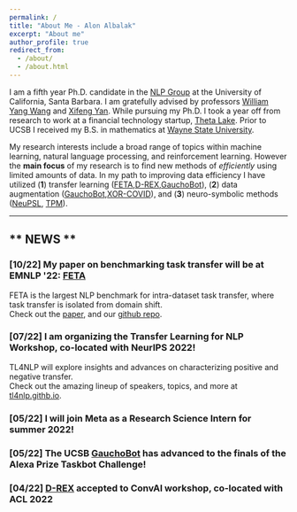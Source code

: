 ```yaml
---
permalink: /
title: "About Me - Alon Albalak"
excerpt: "About me"
author_profile: true
redirect_from: 
  - /about/
  - /about.html
---
```


I am a fifth year Ph.D. candidate in the [NLP Group](http://nlp.cs.ucsb.edu/) at the University of California, Santa Barbara. I am gratefully advised by professors [William Yang Wang](https://sites.cs.ucsb.edu/~william/) and [Xifeng Yan](https://sites.cs.ucsb.edu/~xyan/). While pursuing my Ph.D. I took a year off from research to work at a financial technology startup, [Theta Lake](https://thetalake.com/). Prior to UCSB I received my B.S. in mathematics at [Wayne State University](https://clas.wayne.edu/math).

My research interests include a broad range of topics within machine learning, natural language processing, and reinforcement learning.
However the **main focus** of my research is to find new methods of *efficiently* using limited amounts of data. In my path to improving data efficiency I have utilized (**1**) transfer learning ([FETA](https://arxiv.org/abs/2205.06262),[D-REX](https://aclanthology.org/2022.nlp4convai-1.4/),[GauchoBot](https://assets.amazon.science/80/f0/ad9a999f4562b6e80186a5df00e6/making-something-out-of-nothing-building-robust-task-oriented-dialogue-systems-from-scratch.pdf)), (**2**) data augmentation ([GauchoBot](https://assets.amazon.science/80/f0/ad9a999f4562b6e80186a5df00e6/making-something-out-of-nothing-building-robust-task-oriented-dialogue-systems-from-scratch.pdf),[XOR-COVID](https://arxiv.org/abs/2201.11153)), and (**3**) neuro-symbolic methods ([NeuPSL](https://arxiv.org/abs/2205.14268), [TPM](https://openreview.net/pdf?id=8ZIJa8Z__5L)).

<hr>

## \*\* NEWS \*\*

### \[10/22\] My paper on benchmarking task transfer will be at EMNLP '22: [FETA](https://arxiv.org/abs/2205.06262)
FETA is the largest NLP benchmark for intra-dataset task transfer, where task transfer is isolated from domain shift.<br>
Check out the [paper](https://arxiv.org/abs/2205.06262), and our [github repo](https://github.com/alon-albalak/TLiDB).

### \[07/22\] I am organizing the Transfer Learning for NLP Workshop, co-located with NeurIPS 2022!
TL4NLP will explore insights and advances on characterizing positive and negative transfer.<br>
Check out the amazing lineup of speakers, topics, and more at [tl4nlp.githb.io](https://tl4nlp.github.io).

### \[05/22\] I will join Meta as a Research Science Intern for summer 2022!

### \[05/22\] The UCSB [GauchoBot](https://www.amazon.science/alexa-prize/teams/university-of-california-santa-barbara-team-gauchobot) has advanced to the finals of the Alexa Prize Taskbot Challenge!

### \[04/22\] [D-REX](https://aclanthology.org/2022.nlp4convai-1.4/) accepted to ConvAI workshop, co-located with ACL 2022
